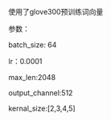 使用了glove300预训练词向量

参数：

batch_size: 64

lr：0.0001

max_len:2048

output_channel:512

kernal_size:[2,3,4,5]

